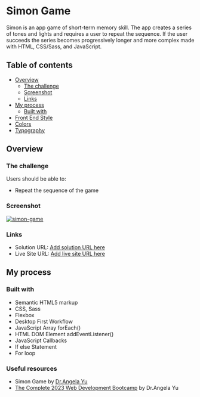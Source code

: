 # Simon Game

Simon is an app game of short-term memory skill. The app creates a series of tones and lights and requires a user to repeat the sequence. If the user succeeds the series becomes progressively longer and more complex made with HTML, CSS/Sass, and JavaScript.

## Table of contents

- [Overview](#overview)
  - [The challenge](#the-challenge)
  - [Screenshot](#screenshot)
  - [Links](#links)
- [My process](#my-process)
  - [Built with](#built-with)
- [Front End Style](#front-end-style-guide)
- [Colors](#colors)
- [Typography](#typography)

## Overview

### The challenge

Users should be able to:

- Repeat the sequence of the game

### Screenshot

[![simon-game](https://user-images.githubusercontent.com/20262557/219470355-f9598c91-07d0-473d-a6b7-58e359f680f6.JPG)](https://joemar-ceneza.github.io/simon-game/)

### Links

- Solution URL: [Add solution URL here](https://github.com/joemar-ceneza/simon-game)
- Live Site URL: [Add live site URL here](https://joemar-ceneza.github.io/simon-game/)

## My process

### Built with

- Semantic HTML5 markup
- CSS, Sass
- Flexbox
- Desktop First Workflow
- JavaScript Array forEach()
- HTML DOM Element addEventListener()
- JavaScript Callbacks
- If else Statement
- For loop

### Useful resources

- Simon Game by [Dr.Angela Yu](https://www.udemy.com/user/4b4368a3-b5c8-4529-aa65-2056ec31f37e/)
- [The Complete 2023 Web Development Bootcamp](https://www.udemy.com/course/the-complete-web-development-bootcamp/) by Dr.Angela Yu